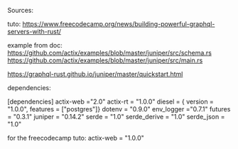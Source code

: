 Sources:

tuto:
https://www.freecodecamp.org/news/building-powerful-graphql-servers-with-rust/

example from doc:
https://github.com/actix/examples/blob/master/juniper/src/schema.rs
https://github.com/actix/examples/blob/master/juniper/src/main.rs

https://graphql-rust.github.io/juniper/master/quickstart.html

dependencies:

[dependencies]
actix-web ="2.0"
actix-rt = "1.0.0"
diesel = { version = "1.0.0", features = ["postgres"]}
dotenv = "0.9.0"
env_logger ="0.7.1"
futures = "0.3.1"
juniper = "0.14.2"
serde = "1.0"
serde_derive = "1.0"
serde_json = "1.0"

for the freecodecamp tuto:
actix-web = "1.0.0"
